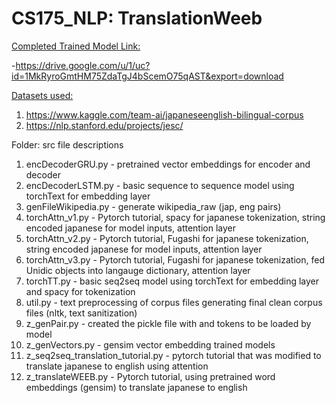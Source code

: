 # CS175_NLP: TranslationWeeb

<u>Completed Trained Model Link:</u>

-https://drive.google.com/u/1/uc?id=1MkRyroGmtHM75ZdaTgJ4bScemO75qAST&export=download

<u>Datasets used:</u>
1. https://www.kaggle.com/team-ai/japaneseenglish-bilingual-corpus
2. https://nlp.stanford.edu/projects/jesc/ 

Folder: src file descriptions
1. encDecoderGRU.py - pretrained vector embeddings for encoder and decoder
2. encDecoderLSTM.py - basic sequence to sequence model using torchText for embedding layer
3. genFileWikipedia.py - generate wikipedia_raw (jap, eng pairs) 
4. torchAttn_v1.py - Pytorch tutorial, spacy for japanese tokenization, string encoded japanese for model inputs, attention layer
5. torchAttn_v2.py - Pytorch tutorial, Fugashi for japanese tokenization, string encoded japanese for model inputs, attention layer
6. torchAttn_v3.py - Pytorch tutorial, Fugashi for japanese tokenization, fed Unidic objects into langauge dictionary, attention layer
7. torchTT.py - basic seq2seq model using torchText for embedding layer and spacy for tokenization
8. util.py - text preprocessing of corpus files generating final clean corpus files (nltk, text sanitization)
9. z_genPair.py - created the pickle file with <SOS> and <EOS> tokens to be loaded by model
10. z_genVectors.py - gensim vector embedding trained models
11. z_seq2seq_translation_tutorial.py - pytorch tutorial that was modified to translate japanese to english using attention
12. z_translateWEEB.py - Pytorch tutorial, using pretrained word embeddings (gensim) to translate japanese to english
